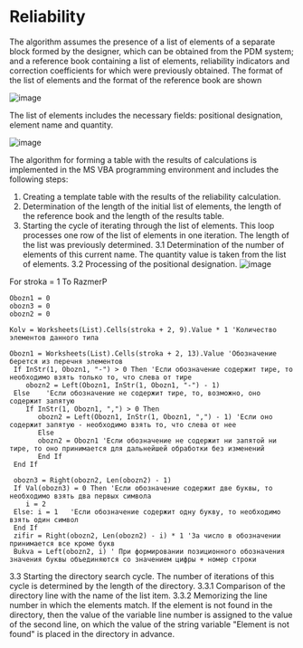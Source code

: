 # Reliability

  The algorithm assumes the presence of a list of elements of a separate block formed by the designer, which can be obtained from the PDM system; and a reference book containing a list of elements, reliability indicators and correction coefficients for which were previously obtained. The format of the list of elements and the format of the reference book are shown
  
  ![image](https://user-images.githubusercontent.com/111389991/226730845-b57832e5-8acb-4075-a40d-70bcb7c40baf.png)
  
The list of elements includes the necessary fields: positional designation, element name and quantity.

![image](https://user-images.githubusercontent.com/111389991/226731323-bb2b45b9-cd14-4ad7-8eb9-8fc3a88ccfdb.png)

The algorithm for forming a table with the results of calculations is implemented in the MS VBA programming environment and includes the following steps:
1. Creating a template table with the results of the reliability calculation.
2. Determination of the length of the initial list of elements, the length of the reference book and the length of the results table.
3. Starting the cycle of iterating through the list of elements. This loop processes one row of the list of elements in one iteration. The length of the list was previously determined.
3.1 Determination of the number of elements of this current name. The quantity value is taken from the list of elements.
3.2 Processing of the positional designation.
![image](https://user-images.githubusercontent.com/111389991/226732274-ee03c7f9-87a6-4be4-9556-a279883c34a7.png)

 For stroka = 1 To RazmerP
    
    Obozn1 = 0
    obozn3 = 0
    obozn2 = 0
    
    Kolv = Worksheets(List).Cells(stroka + 2, 9).Value * 1 'Количество элементов данного типа
   
    Obozn1 = Worksheets(List).Cells(stroka + 2, 13).Value 'Обозначение берется из перечня элементов
     If InStr(1, Obozn1, "-") > 0 Then 'Если обозначение содержит тире, то необходимо взять только то, что слева от тире
        obozn2 = Left(Obozn1, InStr(1, Obozn1, "-") - 1)
     Else    'Если обозначение не содержит тире, то, возможно, оно содержит запятую
        If InStr(1, Obozn1, ",") > 0 Then
           obozn2 = Left(Obozn1, InStr(1, Obozn1, ",") - 1) 'Если оно содержит запятую - необходимо взять то, что слева от нее
           Else
           obozn2 = Obozn1 'Если обозначение не содержит ни запятой ни тире, то оно принимается для дальнейшей обработки без изменений
           End If
     End If

     obozn3 = Right(obozn2, Len(obozn2) - 1)
     If Val(obozn3) = 0 Then 'Если обозначение содержит две буквы, то необходимо взять два первых символа
        i = 2
     Else: i = 1   'Если обозначение содержит одну букву, то необходимо взять один символ
     End If
     zifir = Right(obozn2, Len(obozn2) - i) * 1 'За число в обозначении принимается все кроме букв
     Bukva = Left(obozn2, i) ' При формировании позиционного обозначения значения буквы объединяются со значением цифры + номер строки
     
3.3 Starting the directory search cycle. The number of iterations of this cycle is determined by the length of the directory.
3.3.1 Comparison of the directory line with the name of the list item.
3.3.2 Memorizing the line number in which the elements match. If the element is not found in the directory, then the value of the variable line number is assigned to the value of the second line, on which the value of the string variable "Element is not found" is placed in the directory in advance.

